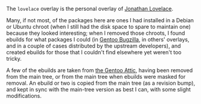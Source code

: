 The `lovelace` overlay is the personal overlay of [Jonathan
Lovelace](https://www.google.com/profiles/kingjon3377).

Many, if not most, of the packages here are ones I had installed in a Debian or
Ubuntu chroot (when I still had the disk space to spare to maintain one)
because they looked interesting; when I removed those chroots, I found ebuilds
for what packages I could (in [Gentoo Bugzilla](https://bugs.gentoo.org), in
others' overlays, and in a couple of cases distributed by the upstream
developers), and created ebuilds for those that I couldn't find elsewhere yet
weren't too tricky.

A few of the ebuilds are taken from [the Gentoo
Attic](https://sources.gentoo.org/cgi-bin/viewvc.cgi/gentoo-x86/), having been
removed from the main tree, or from the main tree when ebuilds were masked for
removal. An ebuild or two is copied from the main tree (as a revision bump),
and kept in sync with the main-tree version as best I can, with some slight
modifications.
